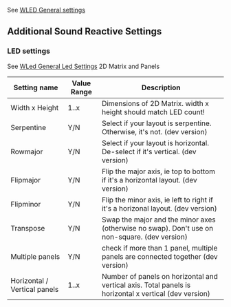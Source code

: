 See [WLED General settings](https://github.com/aircoookie/WLED/wiki/Settings)

## Additional Sound Reactive Settings

### LED settings
See [WLed General Led Settings](https://github.com/aircoookie/WLED/wiki/Settings#led-settings)
2D Matrix and Panels

Setting name | Value Range | Description
|---|---|---|
Width x Height | 1..x | Dimensions of 2D Matrix. width x height should match LED count!
Serpentine | Y/N | Select if your layout is serpentine. Otherwise, it's not. (dev version)
Rowmajor| Y/N | Select if your layout is horizontal. De-select if it's vertical. (dev version)
Flipmajor| Y/N | Flip the major axis, ie top to bottom if it's a horizontal layout. (dev version)
Flipminor| Y/N | Flip the minor axis, ie left to right if it's a horizonal layout. (dev version)
Transpose| Y/N | Swap the major and the minor axes (otherwise no swap). Don't use on non-square. (dev version)
Multiple panels | Y/N | check if more than 1 panel, multiple panels are connected together (dev version)
Horizontal / Vertical panels | 1..x | Number of panels on horizontal and vertical axis. Total panels is horizontal x vertical (dev version)
